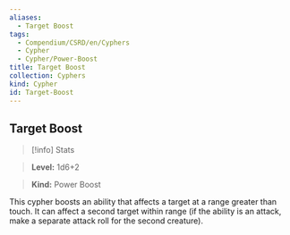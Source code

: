 ```yaml
---
aliases:
  - Target Boost
tags:
  - Compendium/CSRD/en/Cyphers
  - Cypher
  - Cypher/Power-Boost
title: Target Boost
collection: Cyphers
kind: Cypher
id: Target-Boost
---
```

## Target Boost    
>[!info] Stats    
> **Level:** 1d6+2    
> **Kind:** Power Boost  
    
This cypher boosts an ability that affects a target at a range greater than touch. It can affect a second target within range (if the ability is an attack, make a separate attack roll for the second creature).
